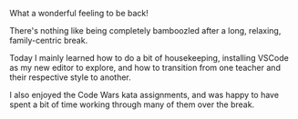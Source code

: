 What a wonderful feeling to be back!

There's nothing like being completely bamboozled after a long, relaxing, family-centric break. 

Today I mainly learned how to do a bit of housekeeping, installing VSCode as my new editor to explore, and how to transition from one teacher and their respective style to another. 

I also enjoyed the Code Wars kata assignments, and was happy to have spent a bit of time working through many of them over the break.  